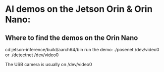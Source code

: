 
# AI demos on the Jetson Orin & Orin Nano:

## Where to find the demos on the Orin Nano

cd jetson-inference/build/aarch64/bin
run the demo:
./posenet /dev/video0
or
./detectnet /dev/video0

The USB camera is usually on /dev/video0
